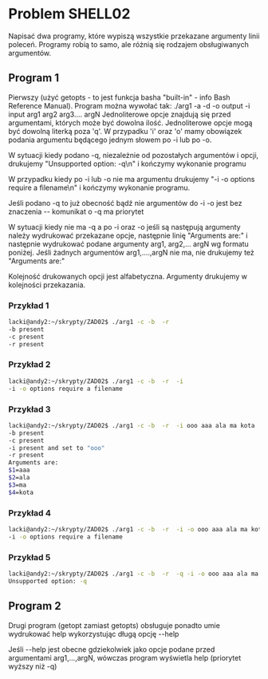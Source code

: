 # Problem SHELL02
Napisać dwa programy, które wypiszą wszystkie przekazane argumenty linii poleceń. Programy robią to samo, ale różnią się rodzajem obsługiwanych argumentów.

## Program 1
Pierwszy (użyć getopts - to jest funkcja basha "built-in" - info Bash Reference Manual). Program można wywołać tak: ./arg1 -a -d -o output -i input arg1 arg2 arg3.... argN Jednoliterowe opcje znajdują się przed argumentami, których może być dowolna ilość. Jednoliterowe opcje mogą być dowolną literką poza 'q'. W przypadku 'i' oraz 'o' mamy obowiązek podania argumentu będącego jednym słowem po -i lub po -o.

W sytuacji kiedy podano -q, niezależnie od pozostałych argumentów i opcji, drukujemy "Unsupported option: -q\n" i kończymy wykonanie programu

W przypadku kiedy po -i lub -o nie ma argumentu drukujemy "-i -o options require a filename\n" i kończymy wykonanie programu.

Jeśli podano -q to już obecność bądź nie argumentów do -i -o jest bez znaczenia -- komunikat o -q ma priorytet

W sytuacji kiedy nie ma -q a po -i oraz -o jeśli są następują argumenty należy wydrukować przekazane opcje, następnie linię "Arguments are:" i następnie wydrukować podane argumenty arg1, arg2,... argN wg formatu poniżej. Jeśli żadnych argumentów arg1,....,argN nie ma, nie drukujemy też "Arguments are:"

Kolejność drukowanych opcji jest alfabetyczna. Argumenty drukujemy w kolejności przekazania.

### Przykład 1
```bash
lacki@andy2:~/skrypty/ZAD02$ ./arg1 -c -b  -r       
-b present
-c present
-r present
```

### Przykład 2
```bash
lacki@andy2:~/skrypty/ZAD02$ ./arg1 -c -b  -r  -i
-i -o options require a filename
```

### Przykład 3
```bash
lacki@andy2:~/skrypty/ZAD02$ ./arg1 -c -b  -r  -i ooo aaa ala ma kota 
-b present
-c present
-i present and set to "ooo"
-r present
Arguments are:
$1=aaa
$2=ala
$3=ma
$4=kota
```

### Przykład 4
```bash
lacki@andy2:~/skrypty/ZAD02$ ./arg1 -c -b  -r  -i -o ooo aaa ala ma kota 
-i -o options require a filename
```

### Przykład 5
```bash
lacki@andy2:~/skrypty/ZAD02$ ./arg1 -c -b  -r  -q -i -o ooo aaa ala ma kota 
Unsupported option: -q
```
## Program 2
Drugi program (getopt zamiast getopts) obsługuje ponadto umie wydrukować help wykorzystując długą opcję --help

Jeśli --help jest obecne gdziekolwiek jako opcje podane przed argumentami arg1,...,argN, wówczas program wyświetla help (priorytet wyższy niż -q)